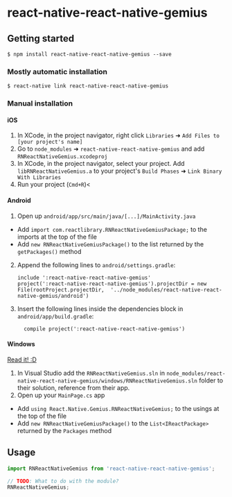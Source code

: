 
# react-native-react-native-gemius

## Getting started

`$ npm install react-native-react-native-gemius --save`

### Mostly automatic installation

`$ react-native link react-native-react-native-gemius`

### Manual installation


#### iOS

1. In XCode, in the project navigator, right click `Libraries` ➜ `Add Files to [your project's name]`
2. Go to `node_modules` ➜ `react-native-react-native-gemius` and add `RNReactNativeGemius.xcodeproj`
3. In XCode, in the project navigator, select your project. Add `libRNReactNativeGemius.a` to your project's `Build Phases` ➜ `Link Binary With Libraries`
4. Run your project (`Cmd+R`)<

#### Android

1. Open up `android/app/src/main/java/[...]/MainActivity.java`
  - Add `import com.reactlibrary.RNReactNativeGemiusPackage;` to the imports at the top of the file
  - Add `new RNReactNativeGemiusPackage()` to the list returned by the `getPackages()` method
2. Append the following lines to `android/settings.gradle`:
  	```
  	include ':react-native-react-native-gemius'
  	project(':react-native-react-native-gemius').projectDir = new File(rootProject.projectDir, 	'../node_modules/react-native-react-native-gemius/android')
  	```
3. Insert the following lines inside the dependencies block in `android/app/build.gradle`:
  	```
      compile project(':react-native-react-native-gemius')
  	```

#### Windows
[Read it! :D](https://github.com/ReactWindows/react-native)

1. In Visual Studio add the `RNReactNativeGemius.sln` in `node_modules/react-native-react-native-gemius/windows/RNReactNativeGemius.sln` folder to their solution, reference from their app.
2. Open up your `MainPage.cs` app
  - Add `using React.Native.Gemius.RNReactNativeGemius;` to the usings at the top of the file
  - Add `new RNReactNativeGemiusPackage()` to the `List<IReactPackage>` returned by the `Packages` method


## Usage
```javascript
import RNReactNativeGemius from 'react-native-react-native-gemius';

// TODO: What to do with the module?
RNReactNativeGemius;
```
  